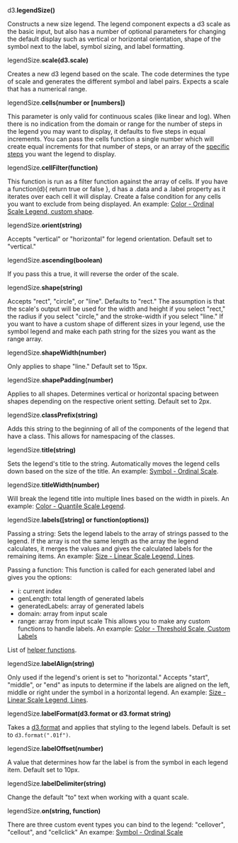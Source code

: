 d3.**legendSize()**

Constructs a new size legend. The legend component expects a d3 scale as the basic input, but also has a number of optional parameters for changing the default display such as vertical or horizontal orientation, shape of the symbol next to the label, symbol sizing, and label formatting.

legendSize.**scale(d3.scale)**

Creates a new d3 legend based on the scale. The code determines the type of scale and generates the different symbol and label pairs. Expects a scale that has a numerical range.

legendSize.**cells(number or [numbers])**

This parameter is only valid for continuous scales (like linear and log). When there is no indication from the domain or range for the number of steps in the legend you may want to display, it defaults to five steps in equal increments. You can pass the cells function a single number which will create equal increments for that number of steps, or an array of the [specific steps](#color-linear-custom) you want the legend to display.

legendSize.**cellFilter(function)**

This function is run as a filter function against the array of cells. If you have a function(d){ return true or false }, d has a .data and a .label property as it iterates over each cell it will display. Create a false condition for any cells you want to exclude from being displayed. An example: [Color - Ordinal Scale Legend, custom shape](#color-ordinal).

legendSize.**orient(string)**

Accepts "vertical" or "horizontal" for legend orientation. Default set to "vertical."

legendSize.**ascending(boolean)**

If you pass this a true, it will reverse the order of the scale.

legendSize.**shape(string)**

Accepts "rect", "circle", or "line". Defaults to "rect." The assumption is that the scale's output will be used for the width and height if you select "rect," the radius if you select "circle," and the stroke-width if you select "line." If you want to have a custom shape of different sizes in your legend, use the symbol legend and make each path string for the sizes you want as the range array.

legendSize.**shapeWidth(number)**

Only applies to shape "line." Default set to 15px.

legendSize.**shapePadding(number)**

Applies to all shapes. Determines vertical or horizontal spacing between shapes depending on the respective orient setting. Default set to 2px.

legendSize.**classPrefix(string)**

Adds this string to the beginning of all of the components of the legend that have a class. This allows for namespacing of the classes.

legendSize.**title(string)**

Sets the legend's title to the string. Automatically moves the legend cells down based on the size of the title. An example: [Symbol - Ordinal Scale](#symbol-ordinal).

legendSize.**titleWidth(number)**

Will break the legend title into multiple lines based on the width in pixels. An example: [Color - Quantile Scale Legend](#color-quant).

legendSize.**labels([string] or function(options))**

Passing a string:
Sets the legend labels to the array of strings passed to the legend. If the array is not the same length as the array the legend calculates, it merges the values and gives the calculated labels for the remaining items. An example: [Size - Linear Scale Legend, Lines](#size-line).

Passing a function:
This function is called for each generated label and gives you the options:
- i: current index
- genLength: total length of generated labels
- generatedLabels: array of generated labels
- domain: array from input scale
- range: array from input scale
This allows you to make any custom functions to handle labels. An example: [Color - Threshold Scale, Custom Labels](#color-threshold)

List of [helper functions](#helpers).


legendSize.**labelAlign(string)**

Only used if the legend's orient is set to "horizontal." Accepts "start", "middle", or "end" as inputs to determine if the labels are aligned on the left, middle or right under the symbol in a horizontal legend. An example: [Size - Linear Scale Legend, Lines](#size-line).

legendSize.**labelFormat(d3.format or d3.format string)**


Takes a [d3.format](https://github.com/mbostock/d3/wiki/Formatting) and applies that styling to the legend labels. Default is set to `d3.format(".01f")`.

legendSize.**labelOffset(number)**

A value that determines how far the label is from the symbol in each legend item. Default set to 10px.

legendSize.**labelDelimiter(string)**

Change the default "to" text when working with a quant scale.

legendSize.**on(string, function)**

There are three custom event types you can bind to the legend: "cellover", "cellout", and "cellclick" An exampe: [Symbol - Ordinal Scale](#symbol-ordinal)
